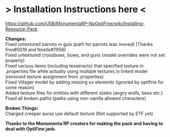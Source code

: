 # > Installation Instructions here <  
https://github.com/U5B/MonumentaRP-NoOptiFine/wiki/Installing-Resource-Pack  

**Changes:**  
Fixed untextured parrots in guis (path for parrots was moved) [Thanks fron#0019 and Noelle#7956]  
Fixed untextured crossbows, bows, and guns (model overrides were not set properly)  
Fixed various items (including tesseracts) that specified texture in .properties file while actually using multiple textures in linked model (removed texture assignment from .properties)  
Fixed Villager model by adding missing uv elements (ignored by optifine for some reason)  
Added texture files for entities with different states (angry wolfs, bees etc.)  
Fixed all broken paths (paths using non-vanilla allowed characters)

**Broken Things:**   
Charged creeper auras use default texture (Not supported by ETF yet)
  
**Thanks to the Monumenta RP creators for making the pack and having to deal with OptiFine jank.**  
